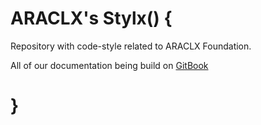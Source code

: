 # ARACLX's Stylx() {

Repository with code-style related to ARACLX Foundation.

All of our documentation being build on [GitBook]()

# }
